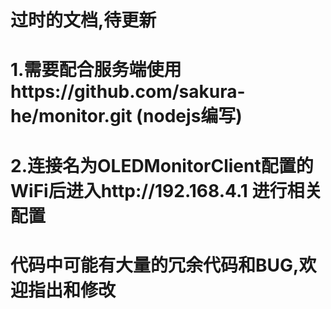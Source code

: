 # 过时的文档,待更新
# 1.需要配合服务端使用https://github.com/sakura-he/monitor.git (nodejs编写)
# 2.连接名为OLEDMonitorClient配置的WiFi后进入http://192.168.4.1 进行相关配置
# 代码中可能有大量的冗余代码和BUG,欢迎指出和修改

